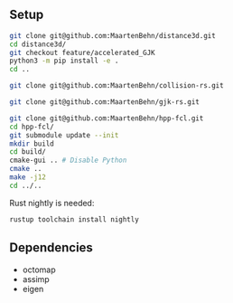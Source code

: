 

## Setup
```bash
git clone git@github.com:MaartenBehn/distance3d.git
cd distance3d/
git checkout feature/accelerated_GJK
python3 -m pip install -e .
cd ..

git clone git@github.com:MaartenBehn/collision-rs.git

git clone git@github.com:MaartenBehn/gjk-rs.git

git clone git@github.com:MaartenBehn/hpp-fcl.git
cd hpp-fcl/
git submodule update --init
mkdir build
cd build/
cmake-gui .. # Disable Python
cmake ..
make -j12
cd ../..
```

Rust nightly is needed: 
```bash
rustup toolchain install nightly
```

## Dependencies
- octomap
- assimp
- eigen